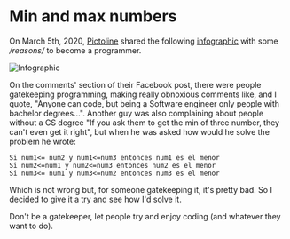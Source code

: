 # Min and max numbers

On March 5th, 2020, [Pictoline](https://twitter.com/pictoline) shared the following [infographic](https://twitter.com/pictoline/status/1367899472299233282/photo/1) with some _/reasons/_ to become a programmer.

![Infographic](https://pbs.twimg.com/media/EvvBUhUXMAIeVgo?format=jpg&name=medium)

On the comments' section of their Facebook post, there were people gatekeeping programming, making really obnoxious comments like, and I quote, "Anyone can code, but being a Software engineer only people with bachelor degrees...". Another guy was also complaining about people without a CS degree "If you ask them to get the min of three number, they can't even get it right", but when he was asked how would he solve the problem he wrote:

```
Si num1<= num2 y num1<=num3 entonces num1 es el menor
Si num2<=num1 y num2<=num3 entonces num2 es el menor
Si num3<= num1 y num3<=num2 entonces num3 es el menor
```

Which is not wrong but, for someone gatekeeping it, it's pretty bad. So I decided to give it a try and see how I'd solve it.

Don't be a gatekeeper, let people try and enjoy coding (and whatever they want to do).
